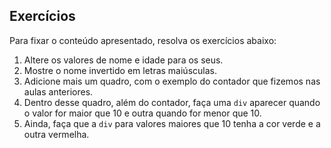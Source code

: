 ## Exercícios

Para fixar o conteúdo apresentado, resolva os exercícios abaixo:

1. Altere os valores de nome e idade para os seus.
2. Mostre o nome invertido em letras maiúsculas.
3. Adicione mais um quadro, com o exemplo do contador que fizemos nas aulas anteriores.
4. Dentro desse quadro, além do contador, faça uma `div` aparecer quando o valor for maior que 10 e outra quando for menor que 10.
5. Ainda, faça que a `div` para valores maiores que 10 tenha a cor verde e a outra vermelha.
